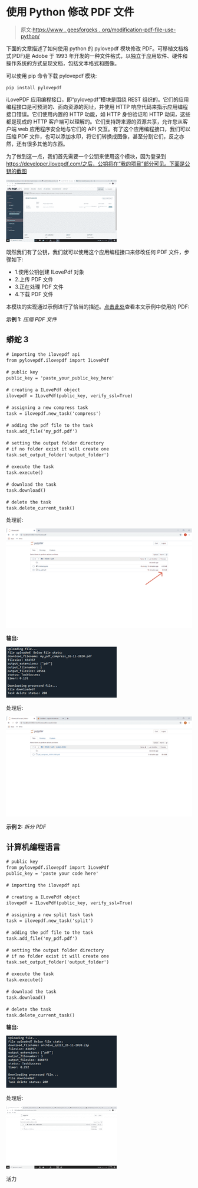 # 使用 Python 修改 PDF 文件

> 原文:[https://www . geesforgeks . org/modification-pdf-file-use-python/](https://www.geeksforgeeks.org/modifying-pdf-file-using-python/)

下面的文章描述了如何使用 python 的 pylovepdf 模块修改 PDF。可移植文档格式(PDF)是 Adobe 于 1993 年开发的一种文件格式，以独立于应用软件、硬件和操作系统的方式呈现文档，包括文本格式和图像。

可以使用 pip 命令下载 pylovepdf 模块:

```
pip install pylovepdf
```

iLovePDF 应用编程接口，即“pylovepdf”模块是围绕 REST 组织的。它们的应用编程接口是可预测的、面向资源的网址，并使用 HTTP 响应代码来指示应用编程接口错误。它们使用内置的 HTTP 功能，如 HTTP 身份验证和 HTTP 动词，这些都是现成的 HTTP 客户端可以理解的。它们支持跨来源的资源共享，允许您从客户端 web 应用程序安全地与它们的 API 交互。有了这个应用编程接口，我们可以压缩 PDF 文件，也可以添加水印，将它们转换成图像，甚至分割它们，反之亦然，还有很多其他的东西。

为了做到这一点，我们首先需要一个公钥来使用这个模块，因为登录到 https://developer.ilovepdf.com/之后，公钥将在“我的项目”部分可见。下面是公钥的截图

![](img/8fe015e3e1a243b69e8cd8f6f16be78a.png)

既然我们有了公钥，我们就可以使用这个应用编程接口来修改任何 PDF 文件，步骤如下:

*   1.使用公钥创建 ILovePdf 对象
*   2.上传 PDF 文件
*   3.正在处理 PDF 文件
*   4.下载 PDF 文件

本模块的实现通过示例进行了恰当的描述。[点击此处](https://drive.google.com/file/d/1tHTYbdZAQyr9Cw8QY-M4Sr2DwYQ_qAfs/view?usp=sharing)查看本文示例中使用的 PDF:

**示例 1:** *压缩 PDF 文件*

## 蟒蛇 3

```
# importing the ilovepdf api
from pylovepdf.ilovepdf import ILovePdf

# public key
public_key = 'paste_your_public_key_here'

# creating a ILovePdf object
ilovepdf = ILovePdf(public_key, verify_ssl=True)

# assigning a new compress task
task = ilovepdf.new_task('compress')

# adding the pdf file to the task
task.add_file('my_pdf.pdf')

# setting the output folder directory
# if no folder exist it will create one
task.set_output_folder('output_folder')

# execute the task
task.execute()

# download the task
task.download()

# delete the task
task.delete_current_task()
```

处理前:

![](img/a8d2bea7c8b11751d135f6548a4e2a29.png)

**输出:**

![](img/9a9009a50dfa16bbd142c3c4af1b9237.png)

处理后:

![](img/31648423170c31603da1900635a09516.png)

**示例 2:** *拆分 PDF*

## 计算机编程语言

```
# public key
from pylovepdf.ilovepdf import ILovePdf
public_key = 'paste your code here'

# importing the ilovepdf api

# creating a ILovePdf object
ilovepdf = ILovePdf(public_key, verify_ssl=True)

# assigning a new split task task
task = ilovepdf.new_task('split')

# adding the pdf file to the task
task.add_file('my_pdf.pdf')

# setting the output folder directory
# if no folder exist it will create one
task.set_output_folder('output_folder')

# execute the task
task.execute()

# download the task
task.download()

# delete the task
task.delete_current_task()
```

**输出:**

![](img/58c3c6c478dcde3804a44de6fcfa77be.png)

处理后:

![](img/cde62ca5765429160d86d1d74af7dc47.png)

活力